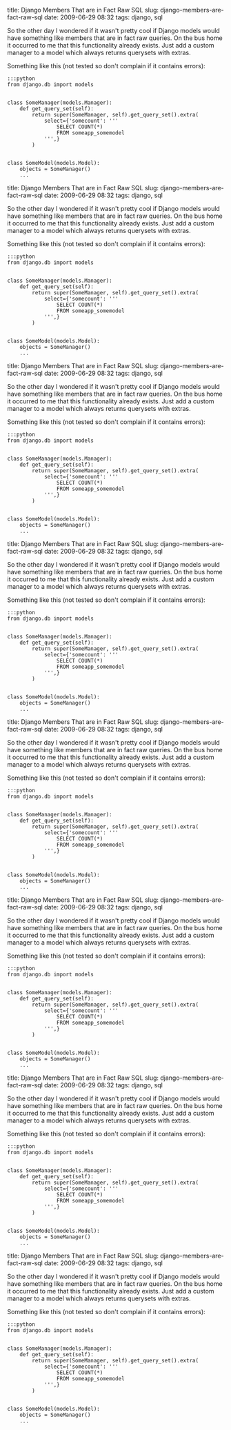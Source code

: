 title: Django Members That are in Fact Raw SQL
slug: django-members-are-fact-raw-sql
date: 2009-06-29 08:32
tags: django, sql

So the other day I wondered if it wasn't pretty cool if Django models would have something like members that are in fact raw queries. On the bus home it occurred to me that this functionality already exists. Just add a custom manager to a model which always returns querysets with extras.

Something like this (not tested so don't complain if it contains errors):

	:::python
	from django.db import models


	class SomeManager(models.Manager):
		def get_query_set(self):
			return super(SomeManager, self).get_query_set().extra(
				select={'somecount': '''
					SELECT COUNT(*)
					FROM someapp_somemodel
				''',}
			)


	class SomeModel(models.Model):
		objects = SomeManager()
		...
title: Django Members That are in Fact Raw SQL
slug: django-members-are-fact-raw-sql
date: 2009-06-29 08:32
tags: django, sql

So the other day I wondered if it wasn't pretty cool if Django models would have something like members that are in fact raw queries. On the bus home it occurred to me that this functionality already exists. Just add a custom manager to a model which always returns querysets with extras.

Something like this (not tested so don't complain if it contains errors):

	:::python
	from django.db import models


	class SomeManager(models.Manager):
		def get_query_set(self):
			return super(SomeManager, self).get_query_set().extra(
				select={'somecount': '''
					SELECT COUNT(*)
					FROM someapp_somemodel
				''',}
			)


	class SomeModel(models.Model):
		objects = SomeManager()
		...
title: Django Members That are in Fact Raw SQL
slug: django-members-are-fact-raw-sql
date: 2009-06-29 08:32
tags: django, sql

So the other day I wondered if it wasn't pretty cool if Django models would have something like members that are in fact raw queries. On the bus home it occurred to me that this functionality already exists. Just add a custom manager to a model which always returns querysets with extras.

Something like this (not tested so don't complain if it contains errors):

	:::python
	from django.db import models


	class SomeManager(models.Manager):
		def get_query_set(self):
			return super(SomeManager, self).get_query_set().extra(
				select={'somecount': '''
					SELECT COUNT(*)
					FROM someapp_somemodel
				''',}
			)


	class SomeModel(models.Model):
		objects = SomeManager()
		...
title: Django Members That are in Fact Raw SQL
slug: django-members-are-fact-raw-sql
date: 2009-06-29 08:32
tags: django, sql

So the other day I wondered if it wasn't pretty cool if Django models would have something like members that are in fact raw queries. On the bus home it occurred to me that this functionality already exists. Just add a custom manager to a model which always returns querysets with extras.

Something like this (not tested so don't complain if it contains errors):

	:::python
	from django.db import models


	class SomeManager(models.Manager):
		def get_query_set(self):
			return super(SomeManager, self).get_query_set().extra(
				select={'somecount': '''
					SELECT COUNT(*)
					FROM someapp_somemodel
				''',}
			)


	class SomeModel(models.Model):
		objects = SomeManager()
		...
title: Django Members That are in Fact Raw SQL
slug: django-members-are-fact-raw-sql
date: 2009-06-29 08:32
tags: django, sql

So the other day I wondered if it wasn't pretty cool if Django models would have something like members that are in fact raw queries. On the bus home it occurred to me that this functionality already exists. Just add a custom manager to a model which always returns querysets with extras.

Something like this (not tested so don't complain if it contains errors):

	:::python
	from django.db import models


	class SomeManager(models.Manager):
		def get_query_set(self):
			return super(SomeManager, self).get_query_set().extra(
				select={'somecount': '''
					SELECT COUNT(*)
					FROM someapp_somemodel
				''',}
			)


	class SomeModel(models.Model):
		objects = SomeManager()
		...
title: Django Members That are in Fact Raw SQL
slug: django-members-are-fact-raw-sql
date: 2009-06-29 08:32
tags: django, sql

So the other day I wondered if it wasn't pretty cool if Django models would have something like members that are in fact raw queries. On the bus home it occurred to me that this functionality already exists. Just add a custom manager to a model which always returns querysets with extras.

Something like this (not tested so don't complain if it contains errors):

	:::python
	from django.db import models


	class SomeManager(models.Manager):
		def get_query_set(self):
			return super(SomeManager, self).get_query_set().extra(
				select={'somecount': '''
					SELECT COUNT(*)
					FROM someapp_somemodel
				''',}
			)


	class SomeModel(models.Model):
		objects = SomeManager()
		...
title: Django Members That are in Fact Raw SQL
slug: django-members-are-fact-raw-sql
date: 2009-06-29 08:32
tags: django, sql

So the other day I wondered if it wasn't pretty cool if Django models would have something like members that are in fact raw queries. On the bus home it occurred to me that this functionality already exists. Just add a custom manager to a model which always returns querysets with extras.

Something like this (not tested so don't complain if it contains errors):

	:::python
	from django.db import models


	class SomeManager(models.Manager):
		def get_query_set(self):
			return super(SomeManager, self).get_query_set().extra(
				select={'somecount': '''
					SELECT COUNT(*)
					FROM someapp_somemodel
				''',}
			)


	class SomeModel(models.Model):
		objects = SomeManager()
		...
title: Django Members That are in Fact Raw SQL
slug: django-members-are-fact-raw-sql
date: 2009-06-29 08:32
tags: django, sql

So the other day I wondered if it wasn't pretty cool if Django models would have something like members that are in fact raw queries. On the bus home it occurred to me that this functionality already exists. Just add a custom manager to a model which always returns querysets with extras.

Something like this (not tested so don't complain if it contains errors):

	:::python
	from django.db import models


	class SomeManager(models.Manager):
		def get_query_set(self):
			return super(SomeManager, self).get_query_set().extra(
				select={'somecount': '''
					SELECT COUNT(*)
					FROM someapp_somemodel
				''',}
			)


	class SomeModel(models.Model):
		objects = SomeManager()
		...
